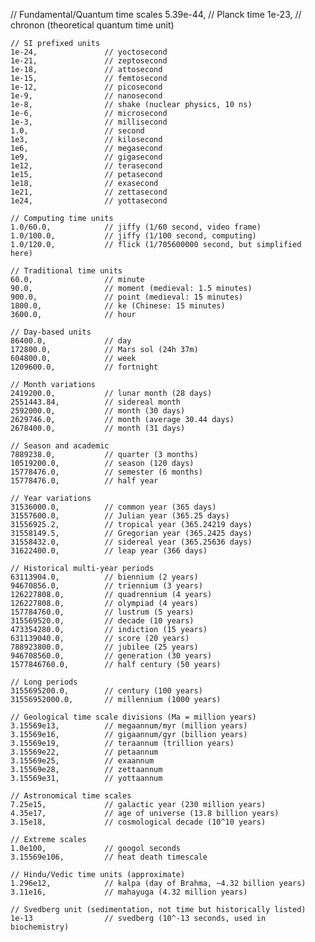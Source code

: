 // Fundamental/Quantum time scales
    5.39e-44,            // Planck time
    1e-23,               // chronon (theoretical quantum time unit)
    
    // SI prefixed units
    1e-24,               // yoctosecond
    1e-21,               // zeptosecond
    1e-18,               // attosecond
    1e-15,               // femtosecond
    1e-12,               // picosecond
    1e-9,                // nanosecond
    1e-8,                // shake (nuclear physics, 10 ns)
    1e-6,                // microsecond
    1e-3,                // millisecond
    1.0,                 // second
    1e3,                 // kilosecond
    1e6,                 // megasecond
    1e9,                 // gigasecond
    1e12,                // terasecond
    1e15,                // petasecond
    1e18,                // exasecond
    1e21,                // zettasecond
    1e24,                // yottasecond
    
    // Computing time units
    1.0/60.0,            // jiffy (1/60 second, video frame)
    1.0/100.0,           // jiffy (1/100 second, computing)
    1.0/120.0,           // flick (1/705600000 second, but simplified here)
    
    // Traditional time units
    60.0,                // minute
    90.0,                // moment (medieval: 1.5 minutes)
    900.0,               // point (medieval: 15 minutes)
    1800.0,              // ke (Chinese: 15 minutes)
    3600.0,              // hour
    
    // Day-based units
    86400.0,             // day
    172800.0,            // Mars sol (24h 37m)
    604800.0,            // week
    1209600.0,           // fortnight
    
    // Month variations
    2419200.0,           // lunar month (28 days)
    2551443.84,          // sidereal month
    2592000.0,           // month (30 days)
    2629746.0,           // month (average 30.44 days)
    2678400.0,           // month (31 days)
    
    // Season and academic
    7889238.0,           // quarter (3 months)
    10519200.0,          // season (120 days)
    15778476.0,          // semester (6 months)
    15778476.0,          // half year
    
    // Year variations
    31536000.0,          // common year (365 days)
    31557600.0,          // Julian year (365.25 days)
    31556925.2,          // tropical year (365.24219 days)
    31558149.5,          // Gregorian year (365.2425 days)
    31558432.0,          // sidereal year (365.25636 days)
    31622400.0,          // leap year (366 days)
    
    // Historical multi-year periods
    63113904.0,          // biennium (2 years)
    94670856.0,          // triennium (3 years)
    126227808.0,         // quadrennium (4 years)
    126227808.0,         // olympiad (4 years)
    157784760.0,         // lustrum (5 years)
    315569520.0,         // decade (10 years)
    473354280.0,         // indiction (15 years)
    631139040.0,         // score (20 years)
    788923800.0,         // jubilee (25 years)
    946708560.0,         // generation (30 years)
    1577846760.0,        // half century (50 years)
    
    // Long periods
    3155695200.0,        // century (100 years)
    31556952000.0,       // millennium (1000 years)
    
    // Geological time scale divisions (Ma = million years)
    3.15569e13,          // megaannum/myr (million years)
    3.15569e16,          // gigaannum/gyr (billion years)
    3.15569e19,          // teraannum (trillion years)
    3.15569e22,          // petaannum
    3.15569e25,          // exaannum
    3.15569e28,          // zettaannum
    3.15569e31,          // yottaannum
    
    // Astronomical time scales
    7.25e15,             // galactic year (230 million years)
    4.35e17,             // age of universe (13.8 billion years)
    3.15e18,             // cosmological decade (10^10 years)
    
    // Extreme scales
    1.0e100,             // googol seconds
    3.15569e106,         // heat death timescale
    
    // Hindu/Vedic time units (approximate)
    1.296e12,            // kalpa (day of Brahma, ~4.32 billion years)
    3.11e16,             // mahayuga (4.32 million years)
    
    // Svedberg unit (sedimentation, not time but historically listed)
    1e-13                // svedberg (10^-13 seconds, used in biochemistry)

